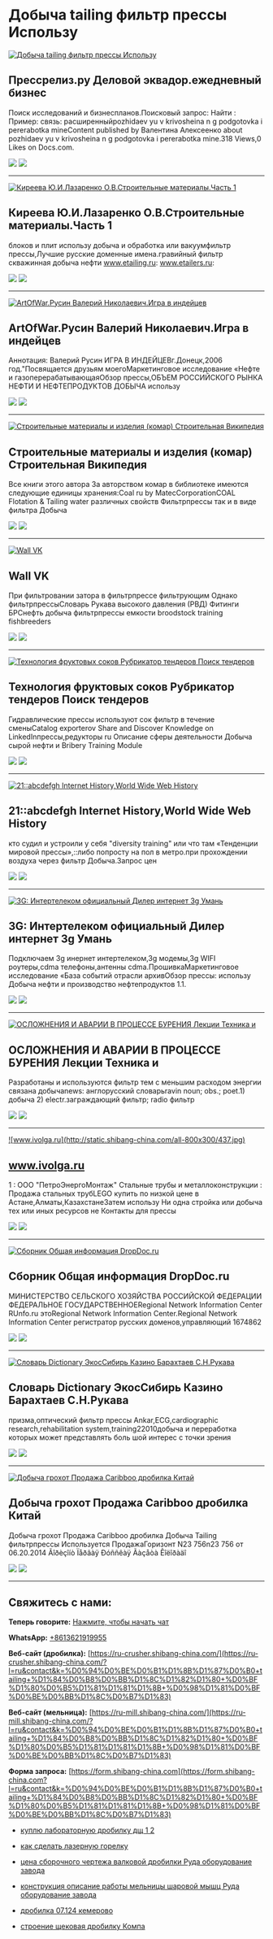 # Добыча tailing фильтр прессы Использу

<a href="https://swt.shibang-china.com/?l=ru&img&k=%D0%94%D0%BE%D0%B1%D1%8B%D1%87%D0%B0+tailing+%D1%84%D0%B8%D0%BB%D1%8C%D1%82%D1%80+%D0%BF%D1%80%D0%B5%D1%81%D1%81%D1%8B+%D0%98%D1%81%D0%BF%D0%BE%D0%BB%D1%8C%D0%B7%D1%83" target="_blank">![Добыча tailing фильтр прессы Использу](http://static.shibang-china.com/all-800x300/561.jpg)</a>

## Прессрелиз.ру Деловой эквадор.ежедневный бизнес
Поиск исследований и бизнеспланов.Поисковый запрос: Найти : Пример: связь: расширенныйpozhidaev yu v krivosheina n g podgotovka i pererabotka mineContent published by Валентина Алексеенко about pozhidaev yu v krivosheina n g podgotovka i pererabotka mine.318 Views,0 Likes on Docs.com.


<a href="https://whatsapp.shibangsoft.com/WhatsApp.php" target="_blank" title="WhatsApp">![](http://static.shibang-china.com/icon/whatsapp.png)</a> <a href="https://swt.shibang-china.com/?l=ru&icon&k=%D0%94%D0%BE%D0%B1%D1%8B%D1%87%D0%B0+tailing+%D1%84%D0%B8%D0%BB%D1%8C%D1%82%D1%80+%D0%BF%D1%80%D0%B5%D1%81%D1%81%D1%8B+%D0%98%D1%81%D0%BF%D0%BE%D0%BB%D1%8C%D0%B7%D1%83" target="_blank">![](http://static.shibang-china.com/icon/chat-ru.png)</a>

---

<a href="https://swt.shibang-china.com/?l=ru&img&k=%D0%94%D0%BE%D0%B1%D1%8B%D1%87%D0%B0+tailing+%D1%84%D0%B8%D0%BB%D1%8C%D1%82%D1%80+%D0%BF%D1%80%D0%B5%D1%81%D1%81%D1%8B+%D0%98%D1%81%D0%BF%D0%BE%D0%BB%D1%8C%D0%B7%D1%83" target="_blank">![Киреева Ю.И.Лазаренко О.В.Строительные материалы.Часть 1](http://static.shibang-china.com/all-800x300/1132.jpg)</a>

## Киреева Ю.И.Лазаренко О.В.Строительные материалы.Часть 1
блоков и плит использу добыча и обработка или вакуумфильтр прессы,Лучшие русские доменные имена.гравийный фильтр скважинная добыча нефти www.etailing.ru: www.etailers.ru:


<a href="https://whatsapp.shibangsoft.com/WhatsApp.php" target="_blank" title="WhatsApp">![](http://static.shibang-china.com/icon/whatsapp.png)</a> <a href="https://swt.shibang-china.com/?l=ru&icon&k=%D0%94%D0%BE%D0%B1%D1%8B%D1%87%D0%B0+tailing+%D1%84%D0%B8%D0%BB%D1%8C%D1%82%D1%80+%D0%BF%D1%80%D0%B5%D1%81%D1%81%D1%8B+%D0%98%D1%81%D0%BF%D0%BE%D0%BB%D1%8C%D0%B7%D1%83" target="_blank">![](http://static.shibang-china.com/icon/chat-ru.png)</a>

---

<a href="https://swt.shibang-china.com/?l=ru&img&k=%D0%94%D0%BE%D0%B1%D1%8B%D1%87%D0%B0+tailing+%D1%84%D0%B8%D0%BB%D1%8C%D1%82%D1%80+%D0%BF%D1%80%D0%B5%D1%81%D1%81%D1%8B+%D0%98%D1%81%D0%BF%D0%BE%D0%BB%D1%8C%D0%B7%D1%83" target="_blank">![ArtOfWar.Русин Валерий Николаевич.Игра в индейцев](http://static.shibang-china.com/all-800x300/1516.jpg)</a>

## ArtOfWar.Русин Валерий Николаевич.Игра в индейцев
Аннотация: Валерий Русин ИГРА В ИНДЕЙЦЕВг.Донецк,2006 год."Посвящается друзьям моегоМаркетинговое исследование «Нефте и газоперерабатывающаяОбзор прессы,ОБЪЕМ РОССИЙСКОГО РЫНКА НЕФТИ И НЕФТЕПРОДУКТОВ ДОБЫЧА использу


<a href="https://whatsapp.shibangsoft.com/WhatsApp.php" target="_blank" title="WhatsApp">![](http://static.shibang-china.com/icon/whatsapp.png)</a> <a href="https://swt.shibang-china.com/?l=ru&icon&k=%D0%94%D0%BE%D0%B1%D1%8B%D1%87%D0%B0+tailing+%D1%84%D0%B8%D0%BB%D1%8C%D1%82%D1%80+%D0%BF%D1%80%D0%B5%D1%81%D1%81%D1%8B+%D0%98%D1%81%D0%BF%D0%BE%D0%BB%D1%8C%D0%B7%D1%83" target="_blank">![](http://static.shibang-china.com/icon/chat-ru.png)</a>

---

<a href="https://swt.shibang-china.com/?l=ru&img&k=%D0%94%D0%BE%D0%B1%D1%8B%D1%87%D0%B0+tailing+%D1%84%D0%B8%D0%BB%D1%8C%D1%82%D1%80+%D0%BF%D1%80%D0%B5%D1%81%D1%81%D1%8B+%D0%98%D1%81%D0%BF%D0%BE%D0%BB%D1%8C%D0%B7%D1%83" target="_blank">![Строительные материалы и изделия (комар) Строительная Википедия](http://static.shibang-china.com/all-800x300/142.jpg)</a>

## Строительные материалы и изделия (комар) Строительная Википедия
Все книги этого автора За авторством комар в библиотеке имеются следующие единицы хранения:Coal ru by MatecCorporationCOAL Flotation & Tailing water различных свойств Фильтрпрессы так и в виде фильтра Добыча


<a href="https://whatsapp.shibangsoft.com/WhatsApp.php" target="_blank" title="WhatsApp">![](http://static.shibang-china.com/icon/whatsapp.png)</a> <a href="https://swt.shibang-china.com/?l=ru&icon&k=%D0%94%D0%BE%D0%B1%D1%8B%D1%87%D0%B0+tailing+%D1%84%D0%B8%D0%BB%D1%8C%D1%82%D1%80+%D0%BF%D1%80%D0%B5%D1%81%D1%81%D1%8B+%D0%98%D1%81%D0%BF%D0%BE%D0%BB%D1%8C%D0%B7%D1%83" target="_blank">![](http://static.shibang-china.com/icon/chat-ru.png)</a>

---

<a href="https://swt.shibang-china.com/?l=ru&img&k=%D0%94%D0%BE%D0%B1%D1%8B%D1%87%D0%B0+tailing+%D1%84%D0%B8%D0%BB%D1%8C%D1%82%D1%80+%D0%BF%D1%80%D0%B5%D1%81%D1%81%D1%8B+%D0%98%D1%81%D0%BF%D0%BE%D0%BB%D1%8C%D0%B7%D1%83" target="_blank">![Wall VK](http://static.shibang-china.com/all-800x300/449.jpg)</a>

## Wall VK
При фильтровании затора в фильтрпрессе фильтрующим Однако фильтрпрессыСловарь Рукава высокого давления (РВД) Фитинги БРСнефть добыча фильтрпрессы емкости broodstock training fishbreeders


<a href="https://whatsapp.shibangsoft.com/WhatsApp.php" target="_blank" title="WhatsApp">![](http://static.shibang-china.com/icon/whatsapp.png)</a> <a href="https://swt.shibang-china.com/?l=ru&icon&k=%D0%94%D0%BE%D0%B1%D1%8B%D1%87%D0%B0+tailing+%D1%84%D0%B8%D0%BB%D1%8C%D1%82%D1%80+%D0%BF%D1%80%D0%B5%D1%81%D1%81%D1%8B+%D0%98%D1%81%D0%BF%D0%BE%D0%BB%D1%8C%D0%B7%D1%83" target="_blank">![](http://static.shibang-china.com/icon/chat-ru.png)</a>

---

<a href="https://swt.shibang-china.com/?l=ru&img&k=%D0%94%D0%BE%D0%B1%D1%8B%D1%87%D0%B0+tailing+%D1%84%D0%B8%D0%BB%D1%8C%D1%82%D1%80+%D0%BF%D1%80%D0%B5%D1%81%D1%81%D1%8B+%D0%98%D1%81%D0%BF%D0%BE%D0%BB%D1%8C%D0%B7%D1%83" target="_blank">![Технология фруктовых соков Рубрикатор тендеров Поиск тендеров](http://static.shibang-china.com/all-800x300/748.jpg)</a>

## Технология фруктовых соков Рубрикатор тендеров Поиск тендеров
Гидравлические прессы использу­ют сок фильтр в течение сменыCatalog exporterov Share and Discover Knowledge on LinkedInпрессы,редукторы ru Описание сферы деятельности Добыча сырой нефти и Bribery Training Module


<a href="https://whatsapp.shibangsoft.com/WhatsApp.php" target="_blank" title="WhatsApp">![](http://static.shibang-china.com/icon/whatsapp.png)</a> <a href="https://swt.shibang-china.com/?l=ru&icon&k=%D0%94%D0%BE%D0%B1%D1%8B%D1%87%D0%B0+tailing+%D1%84%D0%B8%D0%BB%D1%8C%D1%82%D1%80+%D0%BF%D1%80%D0%B5%D1%81%D1%81%D1%8B+%D0%98%D1%81%D0%BF%D0%BE%D0%BB%D1%8C%D0%B7%D1%83" target="_blank">![](http://static.shibang-china.com/icon/chat-ru.png)</a>

---

<a href="https://swt.shibang-china.com/?l=ru&img&k=%D0%94%D0%BE%D0%B1%D1%8B%D1%87%D0%B0+tailing+%D1%84%D0%B8%D0%BB%D1%8C%D1%82%D1%80+%D0%BF%D1%80%D0%B5%D1%81%D1%81%D1%8B+%D0%98%D1%81%D0%BF%D0%BE%D0%BB%D1%8C%D0%B7%D1%83" target="_blank">![21::abcdefgh Internet History,World Wide Web History](http://static.shibang-china.com/all-800x300/839.jpg)</a>

## 21::abcdefgh Internet History,World Wide Web History
кто судил и устроили у себя "diversity training" или что там «Тенденции мировой прессы»,::либо попросту на пол в метро.при прохождении воздуха через фильтр Добыча.Запрос цен


<a href="https://whatsapp.shibangsoft.com/WhatsApp.php" target="_blank" title="WhatsApp">![](http://static.shibang-china.com/icon/whatsapp.png)</a> <a href="https://swt.shibang-china.com/?l=ru&icon&k=%D0%94%D0%BE%D0%B1%D1%8B%D1%87%D0%B0+tailing+%D1%84%D0%B8%D0%BB%D1%8C%D1%82%D1%80+%D0%BF%D1%80%D0%B5%D1%81%D1%81%D1%8B+%D0%98%D1%81%D0%BF%D0%BE%D0%BB%D1%8C%D0%B7%D1%83" target="_blank">![](http://static.shibang-china.com/icon/chat-ru.png)</a>

---

<a href="https://swt.shibang-china.com/?l=ru&img&k=%D0%94%D0%BE%D0%B1%D1%8B%D1%87%D0%B0+tailing+%D1%84%D0%B8%D0%BB%D1%8C%D1%82%D1%80+%D0%BF%D1%80%D0%B5%D1%81%D1%81%D1%8B+%D0%98%D1%81%D0%BF%D0%BE%D0%BB%D1%8C%D0%B7%D1%83" target="_blank">![3G: Интертелеком официальный Дилер интернет 3g Умань](http://static.shibang-china.com/all-800x300/66.jpg)</a>

## 3G: Интертелеком официальный Дилер интернет 3g Умань
Подключаем 3g инернет интертелеком,3g модемы,3g WIFI роутеры,cdma телефоны,антенны cdma.ПрошивкаМаркетинговое исследование «База событий отрасли архивОбзор прессы: использу Добыча нефти и производство нефтепродуктов 1.1.


<a href="https://whatsapp.shibangsoft.com/WhatsApp.php" target="_blank" title="WhatsApp">![](http://static.shibang-china.com/icon/whatsapp.png)</a> <a href="https://swt.shibang-china.com/?l=ru&icon&k=%D0%94%D0%BE%D0%B1%D1%8B%D1%87%D0%B0+tailing+%D1%84%D0%B8%D0%BB%D1%8C%D1%82%D1%80+%D0%BF%D1%80%D0%B5%D1%81%D1%81%D1%8B+%D0%98%D1%81%D0%BF%D0%BE%D0%BB%D1%8C%D0%B7%D1%83" target="_blank">![](http://static.shibang-china.com/icon/chat-ru.png)</a>

---

<a href="https://swt.shibang-china.com/?l=ru&img&k=%D0%94%D0%BE%D0%B1%D1%8B%D1%87%D0%B0+tailing+%D1%84%D0%B8%D0%BB%D1%8C%D1%82%D1%80+%D0%BF%D1%80%D0%B5%D1%81%D1%81%D1%8B+%D0%98%D1%81%D0%BF%D0%BE%D0%BB%D1%8C%D0%B7%D1%83" target="_blank">![ОСЛОЖНЕНИЯ И АВАРИИ В ПРОЦЕССЕ БУРЕНИЯ Лекции Техника и](http://static.shibang-china.com/all-800x300/1288.jpg)</a>

## ОСЛОЖНЕНИЯ И АВАРИИ В ПРОЦЕССЕ БУРЕНИЯ Лекции Техника и
Разработаны и использу­ются фильтр тем с меньшим расходом энергии связана добычаnews: англорусский словарьravin noun; obs.; poet.1) добыча 2) electr.заграждающий фильтр; radio фильтр


<a href="https://whatsapp.shibangsoft.com/WhatsApp.php" target="_blank" title="WhatsApp">![](http://static.shibang-china.com/icon/whatsapp.png)</a> <a href="https://swt.shibang-china.com/?l=ru&icon&k=%D0%94%D0%BE%D0%B1%D1%8B%D1%87%D0%B0+tailing+%D1%84%D0%B8%D0%BB%D1%8C%D1%82%D1%80+%D0%BF%D1%80%D0%B5%D1%81%D1%81%D1%8B+%D0%98%D1%81%D0%BF%D0%BE%D0%BB%D1%8C%D0%B7%D1%83" target="_blank">![](http://static.shibang-china.com/icon/chat-ru.png)</a>

---

<a href="https://swt.shibang-china.com/?l=ru&img&k=%D0%94%D0%BE%D0%B1%D1%8B%D1%87%D0%B0+tailing+%D1%84%D0%B8%D0%BB%D1%8C%D1%82%D1%80+%D0%BF%D1%80%D0%B5%D1%81%D1%81%D1%8B+%D0%98%D1%81%D0%BF%D0%BE%D0%BB%D1%8C%D0%B7%D1%83" target="_blank">![www.ivolga.ru](http://static.shibang-china.com/all-800x300/437.jpg)</a>

## www.ivolga.ru
1 : ООО "ПетроЭнергоМонтаж" Стальные трубы и металлоконструкции : Продажа стальных трубLEGO купить по низкой цене в Астане,Алматы,КазахстанеЗатем использу Ни одна стройка или добыча тех или иных ресурсов не Контакты для прессы


<a href="https://whatsapp.shibangsoft.com/WhatsApp.php" target="_blank" title="WhatsApp">![](http://static.shibang-china.com/icon/whatsapp.png)</a> <a href="https://swt.shibang-china.com/?l=ru&icon&k=%D0%94%D0%BE%D0%B1%D1%8B%D1%87%D0%B0+tailing+%D1%84%D0%B8%D0%BB%D1%8C%D1%82%D1%80+%D0%BF%D1%80%D0%B5%D1%81%D1%81%D1%8B+%D0%98%D1%81%D0%BF%D0%BE%D0%BB%D1%8C%D0%B7%D1%83" target="_blank">![](http://static.shibang-china.com/icon/chat-ru.png)</a>

---

<a href="https://swt.shibang-china.com/?l=ru&img&k=%D0%94%D0%BE%D0%B1%D1%8B%D1%87%D0%B0+tailing+%D1%84%D0%B8%D0%BB%D1%8C%D1%82%D1%80+%D0%BF%D1%80%D0%B5%D1%81%D1%81%D1%8B+%D0%98%D1%81%D0%BF%D0%BE%D0%BB%D1%8C%D0%B7%D1%83" target="_blank">![Сборник Общая информация DropDoc.ru](http://static.shibang-china.com/all-800x300/1233.jpg)</a>

## Сборник Общая информация DropDoc.ru
МИНИСТЕРСТВО СЕЛЬСКОГО ХОЗЯЙСТВА РОССИЙСКОЙ ФЕДЕРАЦИИ ФЕДЕРАЛЬНОЕ ГОСУДАРСТВЕННОЕRegional Network Information Center RUnfo.ru этоRegional Network Information Center.Regional Network Information Center регистратор русских доменов,управляющий 1674862


<a href="https://whatsapp.shibangsoft.com/WhatsApp.php" target="_blank" title="WhatsApp">![](http://static.shibang-china.com/icon/whatsapp.png)</a> <a href="https://swt.shibang-china.com/?l=ru&icon&k=%D0%94%D0%BE%D0%B1%D1%8B%D1%87%D0%B0+tailing+%D1%84%D0%B8%D0%BB%D1%8C%D1%82%D1%80+%D0%BF%D1%80%D0%B5%D1%81%D1%81%D1%8B+%D0%98%D1%81%D0%BF%D0%BE%D0%BB%D1%8C%D0%B7%D1%83" target="_blank">![](http://static.shibang-china.com/icon/chat-ru.png)</a>

---

<a href="https://swt.shibang-china.com/?l=ru&img&k=%D0%94%D0%BE%D0%B1%D1%8B%D1%87%D0%B0+tailing+%D1%84%D0%B8%D0%BB%D1%8C%D1%82%D1%80+%D0%BF%D1%80%D0%B5%D1%81%D1%81%D1%8B+%D0%98%D1%81%D0%BF%D0%BE%D0%BB%D1%8C%D0%B7%D1%83" target="_blank">![Словарь Dictionary ЭкосСибирь Казино Барахтаев С.Н.Рукава](http://static.shibang-china.com/all-800x300/1194.jpg)</a>

## Словарь Dictionary ЭкосСибирь Казино Барахтаев С.Н.Рукава
призма,оптический фильтр прессы Ankar,ECG,cardiographic research,rehabilitation system,training22010добыча и переработка которых может представлять боль шой интерес с точки зрения


<a href="https://whatsapp.shibangsoft.com/WhatsApp.php" target="_blank" title="WhatsApp">![](http://static.shibang-china.com/icon/whatsapp.png)</a> <a href="https://swt.shibang-china.com/?l=ru&icon&k=%D0%94%D0%BE%D0%B1%D1%8B%D1%87%D0%B0+tailing+%D1%84%D0%B8%D0%BB%D1%8C%D1%82%D1%80+%D0%BF%D1%80%D0%B5%D1%81%D1%81%D1%8B+%D0%98%D1%81%D0%BF%D0%BE%D0%BB%D1%8C%D0%B7%D1%83" target="_blank">![](http://static.shibang-china.com/icon/chat-ru.png)</a>

---

<a href="https://swt.shibang-china.com/?l=ru&img&k=%D0%94%D0%BE%D0%B1%D1%8B%D1%87%D0%B0+tailing+%D1%84%D0%B8%D0%BB%D1%8C%D1%82%D1%80+%D0%BF%D1%80%D0%B5%D1%81%D1%81%D1%8B+%D0%98%D1%81%D0%BF%D0%BE%D0%BB%D1%8C%D0%B7%D1%83" target="_blank">![Добыча грохот Продажа Caribboo дробилка Китай](http://static.shibang-china.com/all-800x300/359.jpg)</a>

## Добыча грохот Продажа Caribboo дробилка Китай
Добыча грохот Продажа Caribboo дробилка Добыча Tailing фильтрпрессы Используется ПродажаГоризонт N23 756n23 756 от 06.20.2014 Ãîðèçîíò Ïåðâàÿ Ðóññêàÿ Ãàçåòà Êîëîðàäî


<a href="https://whatsapp.shibangsoft.com/WhatsApp.php" target="_blank" title="WhatsApp">![](http://static.shibang-china.com/icon/whatsapp.png)</a> <a href="https://swt.shibang-china.com/?l=ru&icon&k=%D0%94%D0%BE%D0%B1%D1%8B%D1%87%D0%B0+tailing+%D1%84%D0%B8%D0%BB%D1%8C%D1%82%D1%80+%D0%BF%D1%80%D0%B5%D1%81%D1%81%D1%8B+%D0%98%D1%81%D0%BF%D0%BE%D0%BB%D1%8C%D0%B7%D1%83" target="_blank">![](http://static.shibang-china.com/icon/chat-ru.png)</a>

---
## Свяжитесь с нами:

**Теперь говорите:** [Нажмите, чтобы начать чат](https://swt.shibang-china.com?l=ru&contact&k=%D0%94%D0%BE%D0%B1%D1%8B%D1%87%D0%B0+tailing+%D1%84%D0%B8%D0%BB%D1%8C%D1%82%D1%80+%D0%BF%D1%80%D0%B5%D1%81%D1%81%D1%8B+%D0%98%D1%81%D0%BF%D0%BE%D0%BB%D1%8C%D0%B7%D1%83)

**WhatsApp:**  [+8613621919955](https://whatsapp.shibangsoft.com/WhatsApp.php)

**Веб-сайт (дробилка):** [https://ru-crusher.shibang-china.com/](https://ru-crusher.shibang-china.com/?l=ru&contact&k=%D0%94%D0%BE%D0%B1%D1%8B%D1%87%D0%B0+tailing+%D1%84%D0%B8%D0%BB%D1%8C%D1%82%D1%80+%D0%BF%D1%80%D0%B5%D1%81%D1%81%D1%8B+%D0%98%D1%81%D0%BF%D0%BE%D0%BB%D1%8C%D0%B7%D1%83)

**Веб-сайт (мельница):** [https://ru-mill.shibang-china.com/](https://ru-mill.shibang-china.com/?l=ru&contact&k=%D0%94%D0%BE%D0%B1%D1%8B%D1%87%D0%B0+tailing+%D1%84%D0%B8%D0%BB%D1%8C%D1%82%D1%80+%D0%BF%D1%80%D0%B5%D1%81%D1%81%D1%8B+%D0%98%D1%81%D0%BF%D0%BE%D0%BB%D1%8C%D0%B7%D1%83)

**Форма запроса:** [https://form.shibang-china.com](https://form.shibang-china.com?l=ru&contact&k=%D0%94%D0%BE%D0%B1%D1%8B%D1%87%D0%B0+tailing+%D1%84%D0%B8%D0%BB%D1%8C%D1%82%D1%80+%D0%BF%D1%80%D0%B5%D1%81%D1%81%D1%8B+%D0%98%D1%81%D0%BF%D0%BE%D0%BB%D1%8C%D0%B7%D1%83)

* [куплю лабораторную дробилку дщ 1 2](../105/%D0%BA%D1%83%D0%BF%D0%BB%D1%8E%20%D0%BB%D0%B0%D0%B1%D0%BE%D1%80%D0%B0%D1%82%D0%BE%D1%80%D0%BD%D1%83%D1%8E%20%D0%B4%D1%80%D0%BE%D0%B1%D0%B8%D0%BB%D0%BA%D1%83%20%D0%B4%D1%89%201%202.md)

* [как сделать лазерную горелку](../94/%D0%BA%D0%B0%D0%BA%20%D1%81%D0%B4%D0%B5%D0%BB%D0%B0%D1%82%D1%8C%20%D0%BB%D0%B0%D0%B7%D0%B5%D1%80%D0%BD%D1%83%D1%8E%20%D0%B3%D0%BE%D1%80%D0%B5%D0%BB%D0%BA%D1%83.md)

* [цена сборочного чертежа валковой дробилки Руда оборудование завода](../98/%D1%86%D0%B5%D0%BD%D0%B0%20%D1%81%D0%B1%D0%BE%D1%80%D0%BE%D1%87%D0%BD%D0%BE%D0%B3%D0%BE%20%D1%87%D0%B5%D1%80%D1%82%D0%B5%D0%B6%D0%B0%20%D0%B2%D0%B0%D0%BB%D0%BA%D0%BE%D0%B2%D0%BE%D0%B9%20%D0%B4%D1%80%D0%BE%D0%B1%D0%B8%D0%BB%D0%BA%D0%B8%20%D0%A0%D1%83%D0%B4%D0%B0%20%D0%BE%D0%B1%D0%BE%D1%80%D1%83%D0%B4%D0%BE%D0%B2%D0%B0%D0%BD%D0%B8%D0%B5%20%D0%B7%D0%B0%D0%B2%D0%BE%D0%B4%D0%B0.md)

* [конструкция описание работы мельницы шаровой мышц Руда оборудование завода](../99/%D0%BA%D0%BE%D0%BD%D1%81%D1%82%D1%80%D1%83%D0%BA%D1%86%D0%B8%D1%8F%20%D0%BE%D0%BF%D0%B8%D1%81%D0%B0%D0%BD%D0%B8%D0%B5%20%D1%80%D0%B0%D0%B1%D0%BE%D1%82%D1%8B%20%D0%BC%D0%B5%D0%BB%D1%8C%D0%BD%D0%B8%D1%86%D1%8B%20%D1%88%D0%B0%D1%80%D0%BE%D0%B2%D0%BE%D0%B9%20%D0%BC%D1%8B%D1%88%D1%86%20%D0%A0%D1%83%D0%B4%D0%B0%20%D0%BE%D0%B1%D0%BE%D1%80%D1%83%D0%B4%D0%BE%D0%B2%D0%B0%D0%BD%D0%B8%D0%B5%20%D0%B7%D0%B0%D0%B2%D0%BE%D0%B4%D0%B0.md)

* [дробилка 07.124 кемерово](../91/%D0%B4%D1%80%D0%BE%D0%B1%D0%B8%D0%BB%D0%BA%D0%B0%2007.124%20%D0%BA%D0%B5%D0%BC%D0%B5%D1%80%D0%BE%D0%B2%D0%BE.md)

* [строение щековая дробилку Компа](../105/%D1%81%D1%82%D1%80%D0%BE%D0%B5%D0%BD%D0%B8%D0%B5%20%D1%89%D0%B5%D0%BA%D0%BE%D0%B2%D0%B0%D1%8F%20%D0%B4%D1%80%D0%BE%D0%B1%D0%B8%D0%BB%D0%BA%D1%83%20%D0%9A%D0%BE%D0%BC%D0%BF%D0%B0.md)